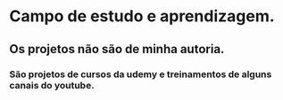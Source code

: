 # Campo de estudo e aprendizagem.
## Os projetos não são de minha autoria.
### São projetos de cursos da udemy e treinamentos de alguns canais do youtube.